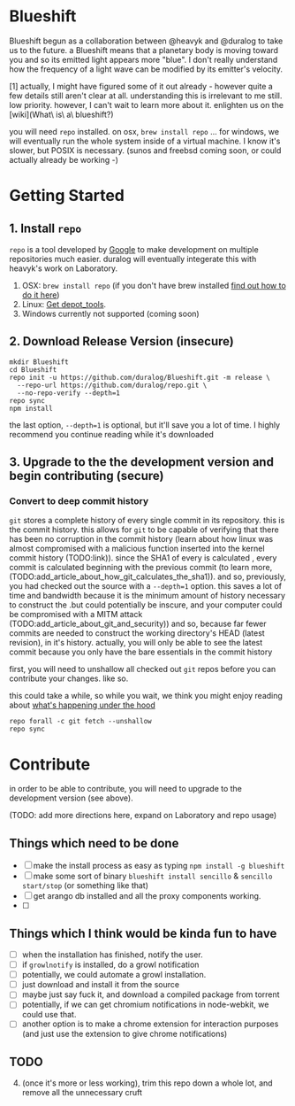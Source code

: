 Blueshift
=========

Blueshift begun as a collaboration between @heavyk and @duralog to take us to the future. a Blueshift means that a planetary body is moving toward you and so its emitted light appears more "blue". I don't really understand how the frequency of a light wave can be modified by its emitter's velocity.


[1] actually, I might have figured some of it out already - however quite a few details still aren't clear at all. understanding this is irrelevant to me still. low priority. however, I can't wait to learn more about it. enlighten us on the [wiki](What\ is\ a\ blueshift?)

you will need `repo` installed. on osx, `brew install repo` ... for windows, we will eventually run the whole system inside of a virtual machine. I know it's slower, but POSIX is necessary. (sunos and freebsd coming soon, or could actually already be working -)

# Getting Started

## 1. Install `repo`
`repo` is a tool developed by [Google](https://chromium.googlesource.com/external/repo) to make development on multiple repositories much easier. duralog will eventually integerate this with heavyk's work on Laboratory.

1. OSX: `brew install repo` (if you don't have brew installed [find out how to do it here](http://brew.sh))
2. Linux: [Get depot_tools](http://www.chromium.org/developers/how-tos/install-depot-tools).
3. Windows currently not supported (coming soon)

## 2. Download Release Version (insecure)

```
mkdir Blueshift
cd Blueshift
repo init -u https://github.com/duralog/Blueshift.git -m release \
  --repo-url https://github.com/duralog/repo.git \
  --no-repo-verify --depth=1
repo sync
npm install
```

the last option, `--depth=1` is optional, but it'll save you a lot of time. I highly recommend you continue reading while it's downloaded

## 3. Upgrade to the the development version and begin contributing (secure)

### Convert to deep commit history

`git` stores a complete history of every single commit in its repository. this is the commit history. this allows for `git` to be capable of verifying that there has been no corruption in the commit history (learn about how linux was almost compromised with a malicious function inserted into the kernel commit history (TODO:link)). since the SHA1 of every is calculated , every commit is calculated beginning with the previous commit (to learn more, (TODO:add_article_about_how_git_calculates_the_sha1)). and so, previously, you had checked out the source with a `--depth=1` option. this saves a lot of time and bandwidth because it is the minimum amount of history necessary to construct the  .but could potentially be inscure, and your computer could be compromised with a MITM attack (TODO:add_article_about_git_and_security)) and so, because far fewer commits are needed to construct the working directory's HEAD (latest revision),  in it's history. actually, you will only be able to see the latest commit because you only have the bare essentials in the commit history


first, you will need to unshallow all checked out `git` repos before you can contribute your changes. like so.

this could take a while, so while you wait, we think you might enjoy reading about [what's happening under the hood](git/unshallow)
```
repo forall -c git fetch --unshallow
repo sync
```


# Contribute
in order to be able to contribute, you will need to upgrade to the development version (see above).


(TODO: add more directions here, expand on Laboratory and repo usage)




## Things which need to be done
 - [ ] make the install process as easy as typing `npm install -g blueshift`
  - [ ] make some sort of binary `blueshift install sencillo` & `sencillo start/stop` (or something like that)
 - [ ] get arango db installed and all the proxy components working.
 - [ ]

## Things which I think would be kinda fun to have
 - [ ] when the installation has finished, notify the user.
  - [ ] if `growlnotify` is installed, do a growl notification
  - [ ] potentially, we could automate a growl installation.
   - [ ] just download and install it from the source
   - [ ] maybe just say fuck it, and download a compiled package from torrent
   - [ ] potentially, if we can get chromium notifications in node-webkit, we could use that.
   - [ ] another option is to make a chrome extension for interaction purposes (and just use the extension to give chrome notifications)

## TODO

4. (once it's more or less working), trim this repo down a whole lot, and remove all the unnecessary cruft
